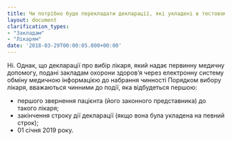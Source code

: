```yaml
---
title: Чи потрібно буде перекладати декларації, які укладені в тестовому межимі рооти системи?
layout: document
clarification_types:
- "Закладам"
- "Лікарям"
date: '2018-03-29T00:00:05.000+00:00'
---
```


Ні. Однак, що декларації про вибір лікаря, який надає первинну медичну допомогу, подані закладам охорони здоров’я через електронну систему<!--more--> обміну медичною інформацією до набрання чинності Порядком вибору лікаря, вважаються чинними до події, яка відбудеться першою:
* першого звернення пацієнта (його законного представника) до такого лікаря;
* закінчення строку дії декларації (якщо вона була укладена на певний строк);
* 01 січня 2019 року.
